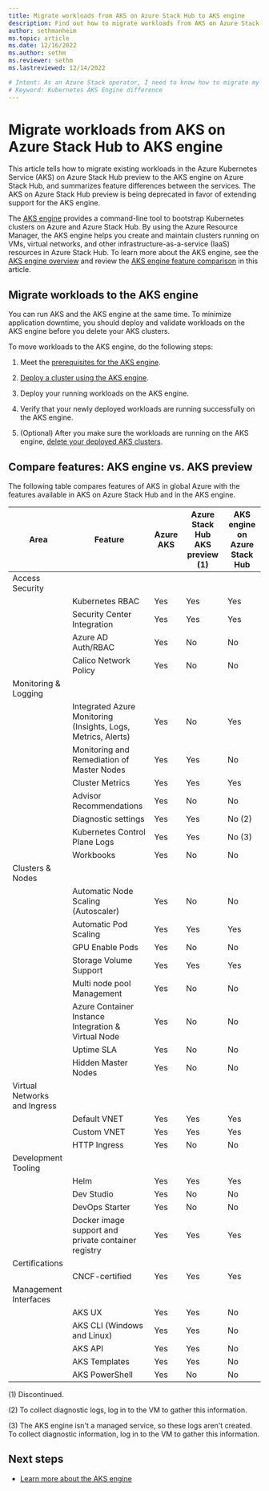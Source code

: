 ```yaml
---
title: Migrate workloads from AKS on Azure Stack Hub to AKS engine
description: Find out how to migrate workloads from AKS on Azure Stack Hub to AKS engine, and compare supported Azure Kubernetes Service features.
author: sethmanheim
ms.topic: article
ms.date: 12/16/2022
ms.author: sethm
ms.reviewer: sethm
ms.lastreviewed: 12/14/2022

# Intent: As an Azure Stack operator, I need to know how to migrate my existing AKS deployments to AKS Engine and what to expect after the applications are migrated.
# Keyword: Kubernetes AKS Engine difference
---
```


# Migrate workloads from AKS on Azure Stack Hub to AKS engine

This article tells how to migrate existing workloads in the Azure Kubernetes Service (AKS) on Azure Stack Hub preview to the AKS engine on Azure Stack Hub, and summarizes feature differences between the services. The AKS on Azure Stack Hub preview is being deprecated in favor of extending support for the AKS engine.

The [AKS engine](https://github.com/Azure/aks-engine) provides a command-line tool to bootstrap Kubernetes clusters on Azure and Azure Stack Hub. By using the Azure Resource Manager, the AKS engine helps you create and maintain clusters running on VMs, virtual networks, and other infrastructure-as-a-service (IaaS) resources in Azure Stack Hub. To learn more about the AKS engine, see the [AKS engine overview](azure-stack-kubernetes-aks-engine-overview.md) and review the [AKS engine feature comparison](#compare-features-aks-engine-vs-aks-preview) in this article.

## Migrate workloads to the AKS engine

You can run AKS and the AKS engine at the same time. To minimize application downtime, you should deploy and validate workloads on the AKS engine before you delete your AKS clusters.

To move workloads to the AKS engine, do the following steps:

1. Meet the [prerequisites for the AKS engine](azure-stack-kubernetes-aks-engine-set-up.md#prerequisites-for-the-aks-engine).

1. [Deploy a cluster using the AKS engine](azure-stack-kubernetes-aks-engine-deploy-cluster.md).

1. Deploy your running workloads on the AKS engine.<!--Do they deploy workloads "on the ... engine"? It's a tool, not a service.-->

1. Verify that your newly deployed workloads are running successfully on the AKS engine.

1. (Optional) After you make sure the workloads are running on the AKS engine, [delete your deployed AKS clusters](aks-how-to-use-cli.md?view=azs-2206&preserve-view=true&tabs=windows%2Clinuxcon#delete-cluster).

## Compare features: AKS engine vs. AKS preview

The following table compares features of AKS in global Azure with the features available in AKS on Azure Stack Hub and in the AKS engine.

| Area                         | Feature                                             | Azure AKS | Azure Stack Hub AKS preview (1) | AKS engine on Azure Stack Hub |
|------------------------------|-----------------------------------------------------|-----------|-------------------------------|-------------------|
| Access Security              |                                                     |           |                               |                   |
|                              | Kubernetes RBAC                                     | Yes       | Yes                           | Yes               |
|                              | Security Center Integration                         | Yes       | Yes                           | Yes               |  
|                              | Azure AD Auth/RBAC                                  | Yes       | No                            | No                |
|                              | Calico Network Policy                               | Yes       | No                            | No                |
| Monitoring & Logging         |                                                     |           |                               |                   |
|                              | Integrated Azure Monitoring (Insights, Logs, Metrics, Alerts)   | Yes     | No                  | Yes               |
|                              | Monitoring and Remediation of Master Nodes          | Yes       | Yes                           | No                |
|                              | Cluster Metrics                                     | Yes       | Yes                           | Yes               |  
|                              | Advisor Recommendations                             | Yes       | No                            | No                |
|                              | Diagnostic settings                                 | Yes       | Yes                           | No (2)            |
|                              | Kubernetes Control Plane Logs                       | Yes       | Yes                           | No (3)            |
|                              | Workbooks                                           | Yes       | No                            | No                |
| Clusters & Nodes             |                                                     |           |                               |                   |
|                              | Automatic Node Scaling (Autoscaler)                 | Yes       | No                            | No                |
|                              | Automatic Pod Scaling                               | Yes       | Yes                           | Yes               |
|                              | GPU Enable Pods                                     | Yes       | No                            | No                |
|                              | Storage Volume Support                              | Yes       | Yes                           | Yes               |
|                              | Multi node pool Management                          | Yes       | No                            | No                |
|                              | Azure Container Instance Integration & Virtual Node | Yes       | No                            | No                |
|                              | Uptime SLA                                          | Yes       | No                            | No                |
|                              | Hidden Master Nodes                                 | Yes       | No                            | No                |
| Virtual Networks and Ingress |                                                     |           |                               |                   |
|                              | Default VNET                                        | Yes       | Yes                           | Yes               |
|                              | Custom VNET                                         | Yes       | Yes                           | Yes               |
|                              | HTTP Ingress                                        | Yes       | No                            | No                |
| Development Tooling          |                                                     |           |                               |                   |
|                              | Helm                                                | Yes       | Yes                           | Yes               |
|                              | Dev Studio                                          | Yes       | No                            | No                |
|                              | DevOps Starter                                      | Yes       | No                            | No                |
|                              | Docker image support and private container registry | Yes       | Yes                           | Yes               |
| Certifications               |                                                     |           |                               |                   |
|                              | CNCF-certified                                      | Yes       | Yes                           | Yes               |
| Management Interfaces        |                                                     |           |                               |                   |
|                              | AKS UX                                              | Yes       | Yes                           | No                |
|                              | AKS CLI (Windows and Linux)                         | Yes       | Yes                           | No                |
|                              | AKS API                                             | Yes       | Yes                           | No                |
|                              | AKS Templates                                       | Yes       | Yes                           | No                |
|                              | AKS PowerShell                                      | Yes       | No                            | No                |

(1) Discontinued.

(2) To collect diagnostic logs, log in to the VM to gather this information.

(3) The AKS engine isn't a managed service, so these logs aren't created. To collect diagnostic information, log in to the VM to gather this information.

## Next steps

- [Learn more about the AKS engine](azure-stack-kubernetes-aks-engine-overview.md)
